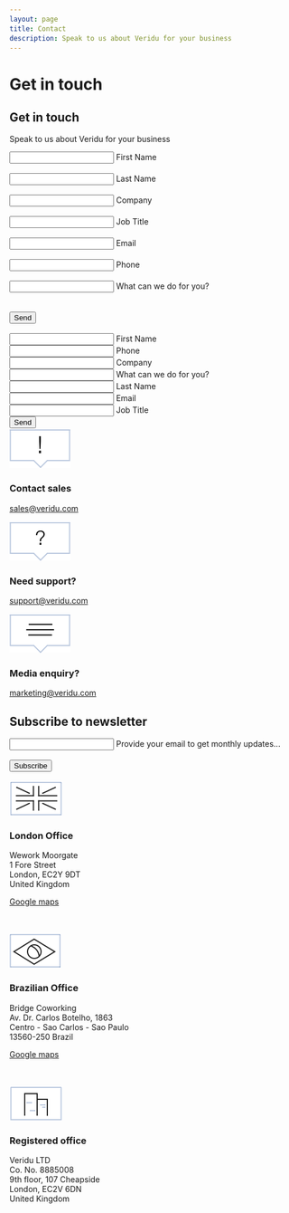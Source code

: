 ```yaml
---
layout: page
title: Contact
description: Speak to us about Veridu for your business
---
```

<div class="container-fluid">
    <div class="row">
        <div class="col-xs-12 col-sm-12 col-lg-12 box box-newsletter2 wow animate fadeIn bridge">
            <div class="tl-line">
            </div>
            <h1 class="visible-lg center thin">Get in touch</h1>
            <h2 class="hidden-lg center thin">Get in touch</h2>
            <div class="divider-header-3"></div>
            <p class="light center">
                Speak to us about Veridu for your business
            </p>
            <div class="divider-header-3"></div>
            <div class="newsletter-box-contact-small visible-xs">
                <form id="drip-contact-form"  class="form-horizontal" role="form" action="https://www.getdrip.com/forms/8370268/submissions" method="post" data-drip-embedded-form="8370268" target="_blank">
                    <div class="group">
                        <input name="fields[first_name]" type="text" placeholder="" class="" value="" required>
                        <span class="highlight"></span>
                        <span class="bar"></span>
                        <label for="fields[first_name]">First Name</label>
                    </div>
                    <br>
                    <div class="group">
                        <input name="fields[last_name]" type="text" placeholder="" class="" value="" required>
                        <span class="highlight"></span>
                        <span class="bar"></span>
                        <label for="fields[last_name]">Last Name</label>
                    </div>
                    <br>
                    <div class="group">
                        <input name="fields[company_name]" type="text" placeholder="" class="" value="" required>
                        <span class="highlight"></span>
                        <span class="bar"></span>
                        <label for="fields[company_name]">Company</label>
                    </div>
                    <br>
                    <div class="group">
                        <input name="fields[job_title]" type="text" placeholder="" class="" value="" required>
                        <span class="highlight"></span>
                        <span class="bar"></span>
                        <label for="fields[job_title]">Job Title</label>
                    </div>
                    <br>
                    <div class="group">
                        <input name="fields[email]" type="text" placeholder="" class="" value="" required>
                        <span class="highlight"></span>
                        <span class="bar"></span>
                        <label for="fields[email]">Email</label>
                    </div>
                    <br>
                    <div class="group">
                        <input name="fields[telephone]" type="text" placeholder="" class="" 
                        value="" required>
                        <span class="highlight"></span>
                        <span class="bar"></span>
                        <label for="fields[telephone]">Phone</label>
                    </div>
                    <br>
                    <div class="group">
                        <input name="fields[tell_us_more]" type="text" placeholder="" class="" value="" required>
                        <span class="highlight"></span>
                        <span class="bar"></span>
                        <label for="fields[tell_us_more]">What can we do for you?</label>
                    </div>
                    <br>
                    <br>
                    <input type="submit" ng-click="App.submitContactUs()" name="Submit" value="Send" class="secondary-button send-button-maxwidth center">
                </form>
                <br>
            </div>
            <div class="newsletter-box-contact-big hidden-xs">
                <form id="drip-contact-form"  class="form-horizontal" role="form" action="https://www.getdrip.com/forms/8370268/submissions" method="post" data-drip-embedded-form="8370268" target="_blank">
                    <div class="row contact-form-padding">
                        <div class="col-xs-12 col-sm-6 col-lg-6">
                            <div class="group">
                                <input name="fields[first_name]" type="text" placeholder="" class="" value="" required>
                                <span class="highlight"></span>
                                <span class="bar"></span>
                                <label>First Name</label>
                            </div>
                            <div class="divider-4"></div>
                            <div class="group">
                                <input name="fields[telephone]" type="text" placeholder="" class="" value="" required>
                                <span class="highlight"></span>
                                <span class="bar"></span>
                                <label>Phone</label>
                            </div>
                            <div class="divider-4"></div>
                            <div class="group">
                                <input name="fields[company_name]" type="text" placeholder="" class="" value="" required>
                                <span class="highlight"></span>
                                <span class="bar"></span>
                                <label>Company</label>
                            </div>
                            <div class="divider-4"></div>
                            <div class="group">
                                <input name="fields[tell_us_more]]" type="text" placeholder="" class="" value="" required>
                                <span class="highlight"></span>
                                <span class="bar"></span>
                                <label>What can we do for you?</label>
                            </div>
                        </div>
                        <div class="col-xs-12 col-sm-6 col-lg-4">
                            <div class="group">
                                <input name="fields[last_name]" type="text" placeholder="" class="" value="" required>
                                <span class="highlight"></span>
                                <span class="bar"></span>
                                <label>Last Name</label>
                            </div>
                            <div class="divider-4"></div>
                            <div class="group">
                                <input name="fields[email]" type="text" placeholder="" class="" value="" required>
                                <span class="highlight"></span>
                                <span class="bar"></span>
                                <label>Email</label>
                            </div>
                            <div class="divider-4"></div>
                            <div class="group">
                                <input name="fields[job_title]" type="text" placeholder="" class="" value="" required>
                                <span class="highlight"></span>
                                <span class="bar"></span>
                                <label>Job Title</label>
                            </div>
                        </div>
                    </div>
                    <div class="divider-header-2"></div>
                    <input type="submit" ng-click="App.submitContactUs()" name="Submit" value="Send" class="secondary-button send-button-maxwidth center">
                </form>
            </div>
        </div>
    </div>
</div>


<div class="container-fluid divider">
    <div class="row">
        <div class="col-xs-12 col-sm-4 col-lg-4 box box-text-contact-2 white-bg wow animate fadeIn contact-city">
            <div class="tl-line">
            </div>
            <div class="row">
                <div class="col-xs-12 col-sm-12 col-lg-12 center">
                    <img class="contact-item" src="./svg/contact/update.svg">
                    <h3>Contact sales</h3>
                    <p class="light">   
                        <a href="mailto:sales@veridu.com">sales@veridu.com</a>
                    </p>
                </div>
            </div>
        </div>
        <div class="col-xs-12 col-sm-4 col-lg-4 box box-text-contact-2 white-bg wow animate fadeIn contact-city">
            <div class="tl-line">
            </div>
            <div class="row">
                <div class="col-xs-12 col-sm-12 col-lg-12 center">
                    <img class="contact-item" src="./svg/contact/support.svg">
                    <h3>Need support?</h3>
                    <p class="light">
                        <a href="mailto:support@veridu.com">support@veridu.com</a>
                    </p>
                </div>
            </div>
        </div>
        <div class="col-xs-12 col-sm-4 col-lg-4 box box-text-contact-2 white-bg wow animate fadeIn contact-city">
            <div class="tl-line">
            </div>
            <div class="row">
                <div class="col-xs-12 col-sm-12 col-lg-12 center">
                    <img class="contact-item" src="./svg/contact/media.svg">
                    <h3>Media enquiry?</h3>
                    <p class="light">
                        <a href="mailto:name@email.com">marketing@veridu.com</a>
                    </p>
                </div>
            </div>
        </div>
    </div>
</div>

<div class="container-fluid divider">
    <div class="row">
        <div class="col-xs-12 col-sm-12 col-lg-12 box box-newsletter2 wow animate fadeIn">
            <div class="tl-line">
            </div>
            <h2 class="center thin">Subscribe to newsletter</h2>
            <div class="divider-header-3"></div>
            <div class="newsletter-box">
                <form action="https://www.getdrip.com/forms/8939167/submissions" id="fixed-contact-form" method="post" data-drip-embedded-form="8939167" target="_blank">
                    <div class="group">      
                        <input type="text" class="" required>
                        <span class="highlight"></span>
                        <span class="bar"></span>
                        <label>Provide your email to get monthly updates...</label>
                    </div>
                    <br>
                    <input type="submit" name="Submit" value="Subscribe" class="secondary-button send-button-maxwidth center">
                    <br class="visible-xs">
                </form>
            </div>
        </div>
    </div>
</div>

<div class="container-fluid divider">
    <div class="row">
        <div class="col-xs-12 col-sm-4 col-lg-4 box box-text-contact white-bg wow animate fadeIn london contact-city">
            <div class="tl-line">
            </div>
            <div class="row">
                <div class="col-xs-12 col-sm-12 col-lg-12 center">
                    <br class="visible-xs">
                    <img class="contact-item" src="./svg/contact/uk.svg">
                    <h3>London Office</h3>
                    <p class="light">
                        Wework Moorgate<br>
                        1 Fore Street<br>
                        London, EC2Y 9DT<br>
                        United Kingdom
                    </p>
                    <p class="light">
                        <a target="_blank" href="https://goo.gl/maps/7DwyZJXgRxE2">Google maps</a>
                    </p>
                    <br>
                </div>
            </div>
        </div>
        <div class="col-xs-12 col-sm-4 col-lg-4 box box-text-contact white-bg wow animate fadeIn brazil contact-city">
            <div class="tl-line">
            </div>
            <div class="row">
                <div class="col-xs-12 col-sm-12 col-lg-12 center">
                    <br class="visible-xs">
                    <img class="contact-item" src="./svg/contact/brazil.svg">
                    <h3>Brazilian Office</h3>
                    <p class="light">
                        Bridge Coworking<br>
                        Av. Dr. Carlos Botelho, 1863<br>
                        Centro - Sao Carlos - Sao Paulo<br>
                        13560-250 Brazil
                    </p>
                    <p class="light">
                        <a target="_blank" href="https://goo.gl/maps/EPk3gXcJkW82">Google maps</a>
                    </p>
                    <br>
                </div>
            </div>
        </div>
        <div class="col-xs-12 col-sm-4 col-lg-4 box box-text-contact white-bg wow animate fadeIn contact-city">
            <div class="tl-line">
            </div>
            <div class="row">
                <div class="col-xs-12 col-sm-12 col-lg-12 center">
                    <br class="visible-xs">
                    <img class="contact-item" src="./svg/contact/office.svg">
                    <h3 class="">Registered office</h3>
                    <p class="light">
                        Veridu LTD<br>
                        Co. No. 8885008<br>
                        9th floor, 107 Cheapside<br>
                        London, EC2V 6DN<br>
                        United Kingdom
                    </p>
                    <br>
                </div>
            </div>
        </div>
    </div>
</div>